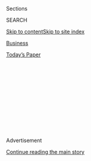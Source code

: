 <div id="app">

<div>

<div>

<div>

<div class="NYTAppHideMasthead css-1q2w90k e1suatyy0">

<div class="section css-ui9rw0 e1suatyy2">

<div class="css-eph4ug er09x8g0">

<div class="css-6n7j50">

</div>

<span class="css-1dv1kvn">Sections</span>

<div class="css-10488qs">

<span class="css-1dv1kvn">SEARCH</span>

</div>

[Skip to content](#site-content)[Skip to site
index](#site-index)

</div>

<div id="masthead-section-label" class="css-1wr3we4 eaxe0e00">

[Business](https://www.nytimes3xbfgragh.onion/section/business)

</div>

<div class="css-10698na e1huz5gh0">

</div>

</div>

<div id="masthead-bar-one" class="section hasLinks css-15hmgas e1csuq9d3">

<div class="css-uqyvli e1csuq9d0">

</div>

<div class="css-1uqjmks e1csuq9d1">

</div>

<div class="css-9e9ivx">

[](https://myaccount.nytimes3xbfgragh.onion/auth/login?response_type=cookie&client_id=vi)

</div>

<div class="css-1bvtpon e1csuq9d2">

[Today’s
Paper](https://www.nytimes3xbfgragh.onion/section/todayspaper)

</div>

</div>

</div>

</div>

<div data-aria-hidden="false">

<div id="site-content" data-role="main">

<div>

<div class="css-1aor85t" style="opacity:0.000000001;z-index:-1;visibility:hidden">

<div class="css-1hqnpie">

<div class="css-epjblv">

<span class="css-17xtcya">[Business](/section/business)</span><span class="css-x15j1o">|</span><span class="css-fwqvlz">Microsoft
Rests Its Case, Ending On a
Misstep</span>

</div>

<div class="css-k008qs">

<div class="css-1iwv8en">

<span class="css-18z7m18"></span>

<div>

</div>

</div>

<span class="css-1n6z4y"></span>

<div class="css-1705lsu">

<div class="css-4xjgmj">

<div class="css-4skfbu" data-role="toolbar" data-aria-label="Social Media Share buttons, Save button, and Comments Panel with current comment count" data-testid="share-tools">

  - 
  - 
  - 
  - 
    
    <div class="css-6n7j50">
    
    </div>

  - 

</div>

</div>

</div>

</div>

</div>

</div>

<div id="NYT_TOP_BANNER_REGION" class="css-13pd83m">

</div>

<div id="top-wrapper" class="css-1sy8kpn">

<div id="top-slug" class="css-l9onyx">

Advertisement

</div>

[Continue reading the main
story](#after-top)

<div class="ad top-wrapper" style="text-align:center;height:100%;display:block;min-height:250px">

<div id="top" class="place-ad" data-position="top" data-size-key="top">

</div>

</div>

<div id="after-top">

</div>

</div>

<div id="sponsor-wrapper" class="css-1hyfx7x">

<div id="sponsor-slug" class="css-19vbshk">

Supported by

</div>

[Continue reading the main
story](#after-sponsor)

<div id="sponsor" class="ad sponsor-wrapper" style="text-align:center;height:100%;display:block">

</div>

<div id="after-sponsor">

</div>

</div>

<div class="css-1vkm6nb ehdk2mb0">

# Microsoft Rests Its Case, Ending On a Misstep

</div>

<div class="css-xt80pu e12qa4dv0">

<div class="css-18e8msd">

<div class="css-vp77d3 epjyd6m0">

<div class="css-1baulvz">

By [<span class="css-1baulvz last-byline" itemprop="name">Joel
Brinkley</span>](https://topics.nytimes3xbfgragh.onion/top/reference/timestopics/people/b/joel_brinkley/index.html)

</div>

</div>

  - Feb. 27,
    1999

  - 
    
    <div class="css-4xjgmj">
    
    <div class="css-d8bdto" data-role="toolbar" data-aria-label="Social Media Share buttons, Save button, and Comments Panel with current comment count" data-testid="share-tools">
    
      - 
      - 
      - 
      - 
        
        <div class="css-6n7j50">
        
        </div>
    
      - 
    
    </div>
    
    </div>

</div>

</div>

<div class="section meteredContent css-1r7ky0e" name="articleBody" itemprop="articleBody">

<div class="css-j3uhc5">

<div class="css-1ve50l5">

<div class="css-tgs79b">

<div>

<div class="css-udpjq9">

See the article in its original context from  
February 27, 1999, <span>Section C,</span> Page
1<span class="css-iry6ay"></span>[Buy
Reprints](https://store.nytimes3xbfgragh.onion/collections/new-york-times-page-reprints?utm_source=nytimes&utm_medium=article-page&utm_campaign=reprints)

</div>

<div class="css-1nq039c">

[View on
timesmachine](http://timesmachine.nytimes3xbfgragh.onion/timesmachine/1999/02/27/528269.html)

</div>

<div class="css-1gus26i">

TimesMachine is an exclusive benefit for home delivery and digital
subscribers.

</div>

</div>

</div>

</div>

</div>

<div class="css-1fanzo5 StoryBodyCompanionColumn">

<div class="css-53u6y8">

After more than five months of testimony, the Microsoft Corporation
rested its case today in the Government's landmark antitrust suit, but
not before the presiding judge had shouted angrily at the company's
final witness and ordered him to stop talking.

Today's incident was yet another blow in several months of missteps and
embarrassments as Microsoft has tried to defend itself against
Government charges that the company bullied the computer industry and
used its monopoly in computer operating systems to the disadvantage of
competitors.

The trial is not over; court will reconvene in mid-April for several
weeks of testimony from rebuttal witnesses, three to a side. But as
Microsoft completed its central case today, six weeks after the
Government completed its case, both sides said they were confident of
victory.

John Warden, Microsoft's lead trial lawyer, acknowledged that others
believed that the Government had ''succeeded in undermining our
witnesses.'' But he called this a desperation tactic. ''When you don't
have the laws or the facts, you try credibility, and that's what I think
has driven them to this strategy.''

</div>

</div>

<div class="css-1fanzo5 StoryBodyCompanionColumn">

<div class="css-53u6y8">

David Boies, the Government's lead trial lawyer, who has tripped up and
embarrassed most of Microsoft's witnesses, said he believed that casting
doubt on witnesses' credibility was not all that had been achieved.

''They've admitted monopoly power,'' he said. ''They've admitted the
absence of competitive constraints. They've admitted raising prices to
hurt consumers. They've admitted depriving consumers of choice.''

In the witness box today, Robert Muglia, a Microsoft senior vice
president, tried to put the best face on his company's relationship with
Sun Microsystems, the creator and owner of the Java programming
language. The Government charges that Microsoft tried to sabotage Sun
because it saw Java as a competitive threat.

Mr. Muglia, who said Microsoft's relationship with Sun was his
responsibility, repeatedly asserted that Microsoft was interested in
cooperating with Sun. But Mr. Boies presented numerous E-mail messages
and memos from senior Microsoft executives, saying in one manner or
another that they wanted to defeat Sun.

The combined effect of the memos was to leave the impression that if Mr.
Muglia was to be believed, he was either out of touch or naive. And his
continued defense of his position, even in the face of a contradictory
E-mail from William H. Gates, the company's chairman, set off the judge.

</div>

</div>

<div class="css-1fanzo5 StoryBodyCompanionColumn">

<div class="css-53u6y8">

In May 1997, Mr. Gates wrote: ''I am hard-core about NOT supporting''
the latest version of Java. Messages in the same string of E-mail from
other senior executives made the same statement, but with exclamation
points and expletives.

Yet Mr. Muglia tried to make the case that Mr. Gates had not really
meant what he wrote, adding, ''I don't exactly know what Bill meant by
support.''

At that, Judge Thomas Penfield Jackson, who is hearing the case without
a jury, shook his head and interrupted with an irritated tone, saying:
''There's no question he says he does not like the idea of supporting
it. Let's not argue about it.''

Mr. Muglia persisted, pleading with the judge, ''Can I say one more
thing, please?''

But a few seconds after he began what promised to be a long discourse
defending his position, Judge Jackson exploded. One hand covering his
face, the other held up at the witness, he bellowed: ''No\! Stop\! There
is no question pending\!''

He then called a recess.

Microsoft spokesmen said they believed that Mr. Muglia needed to keep
his answers shorter.

Earlier, Mr. Boies had showed him a Microsoft memo setting out the
company's strategy on Java. The first line was: ''Kill cross-platform
Java by growing the polluted Java market.'' Sun and the Government
accuse Microsoft of creating its own ''polluted'' version of Java to
undermine Sun's version. Microsoft argues that its version is better.

Mr. Muglia said the document was written by a junior employee and was
later revised by her supervisor.

</div>

</div>

<div class="css-1fanzo5 StoryBodyCompanionColumn">

<div class="css-53u6y8">

Judge Jackson's outburst followed questions he had asked earlier in the
day suggesting that he was skeptical of Microsoft's case.

While lawyers warn that it is dangerous to read too much into a judge's
remarks, it is also true that judges often pose questions at the end of
a trial that are intended to test conclusions they are considering for
use in their final ruling.

This morning Microsoft's lawyer was questioning the preceding witness,
Joachim Kempin, a Microsoft vice president, prompting him to list the
modifications Microsoft was now allowing computer manufacturers to make
to its Windows operating system. A year ago, the company forbade most or
all such changes, which contributed to Federal antitrust charges.

Judge Jackson interrupted the questions to ask in an even tone: ''Are
all these rights manufacturers now possess a matter of sufferance and
grace on the part of Microsoft, or are they expressly written into the
contracts?''

Mr. Kempin said some were granted in personal letters to the companies,
others in phone conversations -- not in contracts.

''So you have chosen to waive or give up certain rights you have in your
contract?'' the judge said.

That's right, Mr. Kempin said. The judge's questions appeared to mirror
the Government's assertions that Microsoft's new generosity to
manufacturers could be temporary -- lasting only as long as Microsoft's
previous behavior is the subject of antitrust charges.

</div>

</div>

<div class="css-1fanzo5 StoryBodyCompanionColumn">

<div class="css-53u6y8">

As Mr. Kempin completed his testimony, he turned to the next topic of
testimony: Java. He offered an eloquent argument for the tenuous nature
of Microsoft's dominant position in the industry. Among other threats,
he said, Java was such a powerful idea that it could cause ''a paradigm
shift'' that would unseat Microsoft.

But that exposed a contradiction in Microsoft's defense. Mr. Muglia, in
his written, direct testimony, said Sun's version of Java was so
dreadful that Microsoft had every right to create its own version.

Sun's Java, he wrote, ''is truly the great equalizing software; it has
reduced all computers to mediocrity and buggyness.''

At the end of the day, Mr. Muglia described a conversation in which Mr.
Gates had told him that Microsoft, which had licensed Java from Sun,
could meet its contractual obligations by simply posting Sun's version
of Java on Microsoft's Web site, rather than including it in Windows.

Then Mr. Boies introduced a memo in which the company executives charged
with doing that described what they had done.

The Java file was posted, one executive wrote, ''but there will be no
entry index'' for it, and as a result a consumer would ''have to stumble
across it.''

''I put it in a directory with 37 other old files,'' the executive
wrote. ''In this directory I'd say it's pretty buried.''

</div>

</div>

<div class="css-1fanzo5 StoryBodyCompanionColumn">

<div class="css-53u6y8">

''Awesome,'' the other executive wrote back. ''Thanks.''

Mr. Muglia insisted that he had ''said specifically that I didn't want
it to be hidden.'' And he suggested that the hidden copy was just a
draft.

But Mr. Boies said simply, ''I have no more questions.'' The trial
adjourned.

</div>

</div>

</div>

<div>

</div>

<div>

</div>

<div>

</div>

<div>

<div id="bottom-wrapper" class="css-1ede5it">

<div id="bottom-slug" class="css-l9onyx">

Advertisement

</div>

[Continue reading the main
story](#after-bottom)

<div id="bottom" class="ad bottom-wrapper" style="text-align:center;height:100%;display:block;min-height:90px">

</div>

<div id="after-bottom">

</div>

</div>

</div>

</div>

</div>

## Site Index

<div>

</div>

## Site Information Navigation

  - [© <span>2020</span> <span>The New York Times
    Company</span>](https://help.nytimes3xbfgragh.onion/hc/en-us/articles/115014792127-Copyright-notice)

<!-- end list -->

  - [NYTCo](https://www.nytco.com/)
  - [Contact
    Us](https://help.nytimes3xbfgragh.onion/hc/en-us/articles/115015385887-Contact-Us)
  - [Work with us](https://www.nytco.com/careers/)
  - [Advertise](https://nytmediakit.com/)
  - [T Brand Studio](http://www.tbrandstudio.com/)
  - [Your Ad
    Choices](https://www.nytimes3xbfgragh.onion/privacy/cookie-policy#how-do-i-manage-trackers)
  - [Privacy](https://www.nytimes3xbfgragh.onion/privacy)
  - [Terms of
    Service](https://help.nytimes3xbfgragh.onion/hc/en-us/articles/115014893428-Terms-of-service)
  - [Terms of
    Sale](https://help.nytimes3xbfgragh.onion/hc/en-us/articles/115014893968-Terms-of-sale)
  - [Site
    Map](https://spiderbites.nytimes3xbfgragh.onion)
  - [Help](https://help.nytimes3xbfgragh.onion/hc/en-us)
  - [Subscriptions](https://www.nytimes3xbfgragh.onion/subscription?campaignId=37WXW)

</div>

</div>

</div>

</div>

